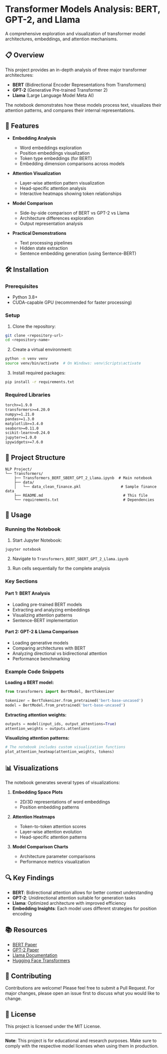 # Transformer Models Analysis: BERT, GPT-2, and Llama

A comprehensive exploration and visualization of transformer model architectures, embeddings, and attention mechanisms.

## 📋 Overview

This project provides an in-depth analysis of three major transformer architectures:
- **BERT** (Bidirectional Encoder Representations from Transformers)
- **GPT-2** (Generative Pre-trained Transformer 2)
- **Llama** (Large Language Model Meta AI)

The notebook demonstrates how these models process text, visualizes their attention patterns, and compares their internal representations.

## 🎯 Features

- **Embedding Analysis**
  - Word embeddings exploration
  - Position embeddings visualization
  - Token type embeddings (for BERT)
  - Embedding dimension comparisons across models

- **Attention Visualization**
  - Layer-wise attention pattern visualization
  - Head-specific attention analysis
  - Interactive heatmaps showing token relationships

- **Model Comparison**
  - Side-by-side comparison of BERT vs GPT-2 vs Llama
  - Architecture differences exploration
  - Output representation analysis

- **Practical Demonstrations**
  - Text processing pipelines
  - Hidden state extraction
  - Sentence embedding generation (using Sentence-BERT)

## 🛠️ Installation

### Prerequisites
- Python 3.8+
- CUDA-capable GPU (recommended for faster processing)

### Setup

1. Clone the repository:
```bash
git clone <repository-url>
cd <repository-name>
```

2. Create a virtual environment:
```bash
python -m venv venv
source venv/bin/activate  # On Windows: venv\Scripts\activate
```

3. Install required packages:
```bash
pip install -r requirements.txt
```

### Required Libraries
```txt
torch>=1.9.0
transformers>=4.20.0
numpy>=1.21.0
pandas>=1.3.0
matplotlib>=3.4.0
seaborn>=0.11.0
scikit-learn>=0.24.0
jupyter>=1.0.0
ipywidgets>=7.6.0
```

## 📁 Project Structure

```
NLP Project/
└── Transformers/
    ├── Transformers_BERT_SBERT_GPT_2_Llama.ipynb  # Main notebook
    ├── data/
    │   └── data_clean_finance.pkl                  # Sample finance data
    ├── README.md                                    # This file
    └── requirements.txt                             # Dependencies
```

## 🚀 Usage

### Running the Notebook

1. Start Jupyter Notebook:
```bash
jupyter notebook
```

2. Navigate to `Transformers_BERT_SBERT_GPT_2_Llama.ipynb`

3. Run cells sequentially for the complete analysis

### Key Sections

#### Part 1: BERT Analysis
- Loading pre-trained BERT models
- Extracting and analyzing embeddings
- Visualizing attention patterns
- Sentence-BERT implementation

#### Part 2: GPT-2 & Llama Comparison
- Loading generative models
- Comparing architectures with BERT
- Analyzing directional vs bidirectional attention
- Performance benchmarking

### Example Code Snippets

**Loading a BERT model:**
```python
from transformers import BertModel, BertTokenizer

tokenizer = BertTokenizer.from_pretrained('bert-base-uncased')
model = BertModel.from_pretrained('bert-base-uncased')
```

**Extracting attention weights:**
```python
outputs = model(input_ids, output_attentions=True)
attention_weights = outputs.attentions
```

**Visualizing attention patterns:**
```python
# The notebook includes custom visualization functions
plot_attention_heatmap(attention_weights, tokens)
```

## 📊 Visualizations

The notebook generates several types of visualizations:

1. **Embedding Space Plots**
   - 2D/3D representations of word embeddings
   - Position embedding patterns

2. **Attention Heatmaps**
   - Token-to-token attention scores
   - Layer-wise attention evolution
   - Head-specific attention patterns

3. **Model Comparison Charts**
   - Architecture parameter comparisons
   - Performance metrics visualization

## 🔍 Key Findings

- **BERT**: Bidirectional attention allows for better context understanding
- **GPT-2**: Unidirectional attention suitable for generation tasks
- **Llama**: Optimized architecture with improved efficiency
- **Embedding Insights**: Each model uses different strategies for position encoding

## 📚 Resources

- [BERT Paper](https://arxiv.org/abs/1810.04805)
- [GPT-2 Paper](https://openai.com/blog/better-language-models/)
- [Llama Documentation](https://github.com/facebookresearch/llama)
- [Hugging Face Transformers](https://huggingface.co/docs/transformers/index)

## 🤝 Contributing

Contributions are welcome! Please feel free to submit a Pull Request. For major changes, please open an issue first to discuss what you would like to change.

## 📝 License

This project is licensed under the MIT License.

---

**Note**: This project is for educational and research purposes. Make sure to comply with the respective model licenses when using them in production.
